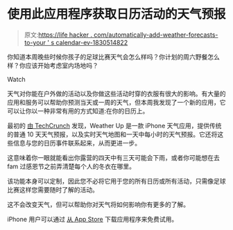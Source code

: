 # 使用此应用程序获取日历活动的天气预报

> 原文:[https://life hacker . com/automatically-add-weather-forecasts-to-your ' s calendar-ev-1830514822](https://lifehacker.com/automatically-add-weather-forecasts-to-your-calendar-ev-1830514822)

你知道本周晚些时候你孩子的足球比赛天气会怎么样吗？你计划的周六野餐怎么样？你应该开始考虑室内场地吗？

Watch

天气对你能在户外做的活动以及你做这些活动时穿的衣服有很大的影响。有大量的应用和服务可以帮助你预测当天或一周的天气，但本周我发现了一个新的应用，它可以让你以一种非常有用的方式知道:在你的日历上。

最初的 [由 TechCrunch](https://techcrunch.com/2018/11/16/weather-ups-app-can-give-you-forecasts-for-your-calendar-events/) 发现，Weather Up 是一款 iPhone 天气应用，提供传统的普通 10 天天气预报，以及实时天气地图和一天中每小时的天气预报。它还将这些信息与您的日历事件联系起来，从而更进一步。

这意味着你一眼就能看出你露营的四天中有三天可能会下雨，或者你可能想在去 fam 过感恩节之前弄清楚每个人的冬衣在哪里。

该功能本身可以定制，因此您不必将它用于您的所有日历或所有活动，只需像足球比赛这样您需要随时了解的活动。

这不会改变天气，但可以帮助你对天气将如何影响你有更多的了解。

iPhone 用户可以通过 [从 App Store](https://itunes.apple.com/app/id1196015787) 下载应用程序来免费试用。